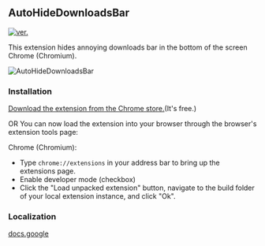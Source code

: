 ## AutoHideDownloadsBar
[![ver.](https://img.shields.io/chrome-web-store/v/gkmndgjgpolmikgnipipfekglbbgjcel.svg?style=flat-square)](#)

This extension hides annoying downloads bar in the bottom of the screen Chrome (Chromium).

![AutoHideDownloadsBar ](https://lh3.googleusercontent.com/sjAqUqJbt1n_b5q9u6LSz0zGkDdZi4HKW0zYceTTY9SAY7KGoyLfQ6w6yqsHueTEbF5ggehcKg=s640-h400-e365-rw)

### Installation
[Download the extension from the Chrome store.](https://chrome.google.com/webstore/detail/auto-hide-downloads-bar/gkmndgjgpolmikgnipipfekglbbgjcel)(It's free.)

OR 
You can now load the extension into your browser through the browser's extension tools page:

Chrome (Chromium):
- Type `chrome://extensions` in your address bar to bring up the extensions page.
- Enable developer mode (checkbox)
- Click the "Load unpacked extension" button, navigate to the build folder of your local extension instance, and click "Ok".

### Localization
[docs.google](https://docs.google.com/spreadsheets/d/1dLJcZYM7VJGuehrz0Ezok2TGLCO79KSQWZqPecAVl2k/edit?usp=sharing)


